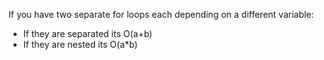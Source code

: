 If you have two separate for loops each depending on a different variable:
- If they are separated its O(a+b)
- If they are nested its O(a*b)